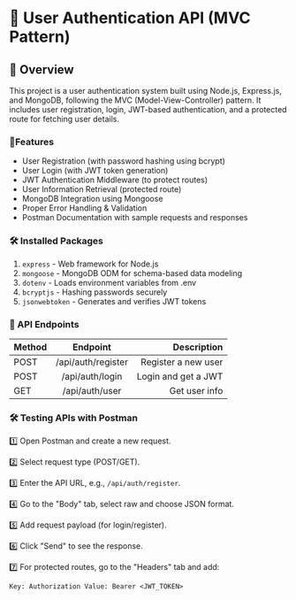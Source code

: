 # 🚀 User Authentication API (MVC Pattern)

## 📌 Overview

This project is a user authentication system built using Node.js, Express.js, and MongoDB, following the MVC (Model-View-Controller) pattern. It includes user registration, login, JWT-based authentication, and a protected route for fetching user details.

### 📌Features

- User Registration (with password hashing using bcrypt)
- User Login (with JWT token generation)
- JWT Authentication Middleware (to protect routes)
- User Information Retrieval (protected route)
- MongoDB Integration using Mongoose
- Proper Error Handling & Validation
- Postman Documentation with sample requests and responses

### 🛠️ Installed Packages

1. `express` - Web framework for Node.js
2. `mongoose` - MongoDB ODM for schema-based data modeling
3. `dotenv` - Loads environment variables from .env
4. `bcryptjs` - Hashing passwords securely
5. `jsonwebtoken` - Generates and verifies JWT tokens

### 🔗 API Endpoints

| Method |      Endpoint      |         Description |
| :----- | :----------------: | ------------------: |
| POST   | /api/auth/register | Register a new user |
| POST   |  /api/auth/login   | Login and get a JWT |
| GET    |   /api/auth/user   |       Get user info |

### 🛠️ Testing APIs with Postman

1️⃣ Open Postman and create a new request.

2️⃣ Select request type (POST/GET).

3️⃣ Enter the API URL, e.g., `/api/auth/register`.

4️⃣ Go to the "Body" tab, select raw and choose JSON format.

5️⃣ Add request payload (for login/register).

6️⃣ Click "Send" to see the response.

7️⃣ For protected routes, go to the "Headers" tab and add:

`Key: Authorization
Value: Bearer <JWT_TOKEN>`
